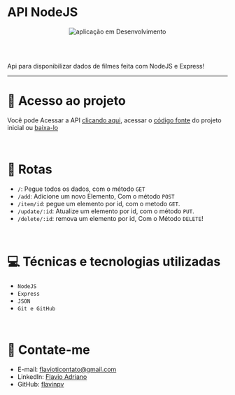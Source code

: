 # API NodeJS 


<div align="center">

![aplicação em Desenvolvimento](http://img.shields.io/static/v1?label=STATUS&message=EM%20DESENVOLVIMENTO&color=GREEN&style=for-the-badge)

</div>
<br />
<br />

Api para disponibilizar dados de  filmes feita com NodeJS e Express!
<br />

<hr>

# :rocket: Acesso ao projeto

Você pode Acessar a API [clicando aqui](https://fravondevapi.herokuapp.com), acessar o [código fonte](https://github.com/flavinpv/API-NodeJS) do projeto inicial ou [baixa-lo](https://github.com/flavinpv/API-NodeJS/archive/refs/heads/main.zip)

<br />



#  📎 Rotas

- `/`: Pegue todos os dados, com o método `GET`
- `/add`: Adicione um novo Elemento, Com o método `POST`
- `/item/id`: pegue um elemento por id, com o metodo `GET`.
- `/update/:id`: Atualize um elemento por id, com o método `PUT`.
- `/delete/:id`: remova um elemento por id,  Com o Método `DELETE`!

<br />

# 💻 Técnicas e tecnologias utilizadas

- ``NodeJS``
- ``Express``
- ``JSON``
- ``Git e GitHub``


<br />


# 📧 Contate-me

- E-mail: [flavioticontato@gmail.com](mailto:flavioticontato@gmail.com)
- LinkedIn: [Flavio Adriano](https://linkedin.com/in/arpitbhalla/)
- GitHub: [flavinpv](https://github.com/flavinpv/)


